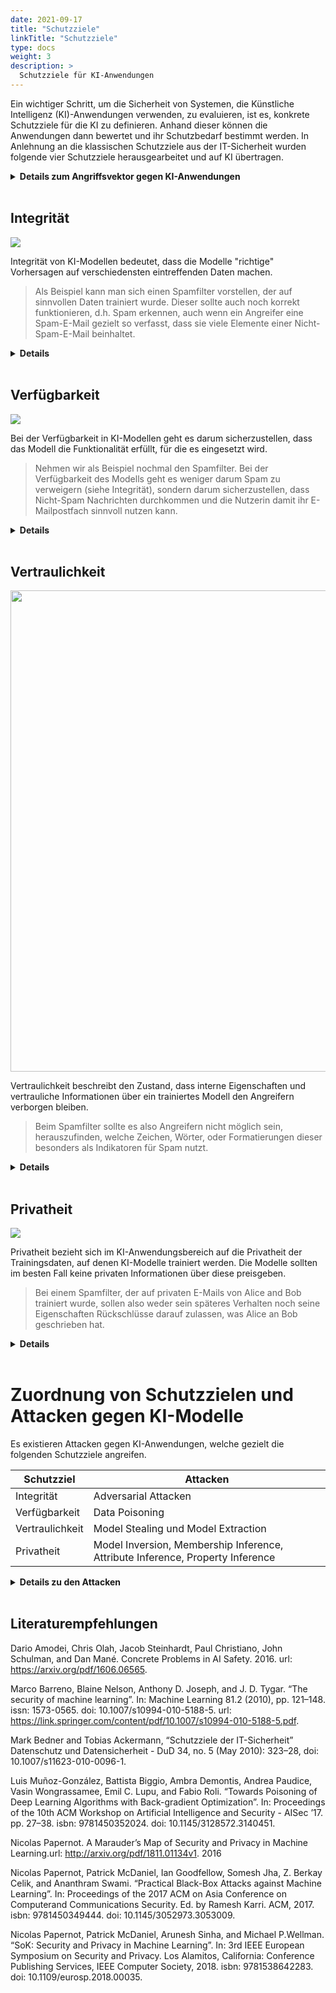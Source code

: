 ```yaml
---
date: 2021-09-17
title: "Schutzziele"
linkTitle: "Schutzziele"
type: docs
weight: 3
description: >
  Schutzziele für KI-Anwendungen
---
```


Ein wichtiger Schritt, um die Sicherheit von Systemen, die Künstliche Intelligenz (KI)-Anwendungen verwenden, zu
evaluieren, ist es, konkrete Schutzziele für die KI zu definieren. Anhand dieser können die Anwendungen dann bewertet
und ihr Schutzbedarf bestimmt werden. In Anlehnung an die klassischen Schutzziele aus der IT-Sicherheit wurden folgende
vier Schutzziele herausgearbeitet und auf KI übertragen. 

<details><summary><strong>Details zum Angriffsvektor gegen KI-Anwendungen</strong></summary><p style="margin-top: 12px;">
Der Angriffsvektor gegen KI-Anwendungen lässt sich am besten über das Wissen und die Fähigkeiten der Angreifer
beschreiben. 

### Wissen des Angreifers
Je nachdem, ob ein Angreifer vollen, teilweise, oder keinen Zugriff auf die Interna der KI Anwendungen hat, spricht man
von *Black-Box*, *Gray-Box* und *White-Box*-Szenarien. Angreifer können dabei über Wissen und Zugriff auf folgende
Aspekte verfügen:

1. Trainingsdaten der KI-Anwendung
2. Trainingsalgorithmus
3. Trainiertes Modell der KI-Anwendung und dessen Parameter

Ein Angreifer, der auf alle drei Aspekte vollen Zugriff hat, wird als Angreifer mit "perfektem Wissen" bezeichnet.
Solche Angreifer zu betrachten erlaubt es, **worst-case** Abschätzungen für die Sicherheit der KI-Systeme durchzuführen.

Jedoch sind derartige Angreifer in der Praxis nicht komplett realistisch. Realistischer sind stattdessen Angreifer mit
"begrenztem Wissen".

### Fähigkeiten des Angreifers
Die Fähigkeiten eines Angreifers können anhand des Einflusses, welchen er auf das trainierte Modell der KI-Anwendung und
dessen Trainingsdaten hat, folgende sein:

{{<table "table table-striped">}}

| Trainingsdaten | KI-Modell |
| - | - | 
| Hinzufügen + Löschen beliebiger Datenpunkte/Labels | Unbegrenzt viele Interaktionen nach dem Training |
| Hinzufügen + Löschen bestimmter Datenpunkte | Begrenzt viele Interaktionen nach dem Training |
| Veränderung beliebiger/bestimmter Datenpunkte | Manipulation des Trainingsprozesses |

{{</table>}}

</p></details>&nbsp;



## Integrität
<img src="integrity.svg" />

Integrität von KI-Modellen bedeutet, dass die Modelle "richtige" Vorhersagen auf verschiedensten eintreffenden Daten
machen. 

> Als Beispiel kann man sich einen Spamfilter vorstellen, der auf sinnvollen Daten trainiert wurde. Dieser sollte auch
noch korrekt funktionieren, d.h. Spam erkennen, auch wenn ein Angreifer eine Spam-E-Mail gezielt so verfasst, dass sie
viele Elemente einer Nicht-Spam-E-Mail beinhaltet.

<details><summary><strong>Details</strong></summary><p style="margin-top: 12px;">
Integrität kann in KI-Anwendungen auf drei verschiedenen Ebenen beeinträchtigt werden:

1. Datenebene: Gezielte Korruption der Daten, die das Modell vorhersagen soll.
2. Modellebene: Gezielte Manipulation des Modellverhaltens oder der Modellparameter.
3. Output/Objektebene: Gezielte Manipulation der Reaktionen des KI-Systems auf spezifische Modellvorhersagen.

#### Datenebene
Auf der Datenebene können Inputs des Modells gezielt beeinflusst werden, um zu falschen Vorhersagen zu führen.

#### Modellebene
Auf der Modellebene können Parameter des Modells während oder nach dem Training so beeinflusst werden, dass das Modell
falsche Vorhersagen macht.

#### Objektebene
Auf der Objektebene können Modelloutputs so manipuliert werden, dass das darumliegende System, welches auf der KI
basiert falsch auf den zugehörigen Input reagiert.

Im Kontext der Integrität stehen außerdem die **Verlässlichkeit** und **Beherrschbarkeit**. Im Falle der Verlässlichkeit
kann ein Angreifer unzulässige Systemzustände bspw. durch unsinnige Eingaben erreichen. Dahingegen ist die
Beherrschbarkeit angegriffen, wenn ein Angreifer dem das System auf der Modellebene zu einem nicht-intendierten
Verhalten bringen kann.

</p></details>&nbsp;


## Verfügbarkeit

<img src="availability.svg" />

Bei der Verfügbarkeit in KI-Modellen geht es darum sicherzustellen, dass das Modell die Funktionalität erfüllt, für die
es eingesetzt wird.

> Nehmen wir als Beispiel nochmal den Spamfilter. Bei der Verfügbarkeit des Modells geht es weniger darum Spam zu
verweigern (siehe Integrität), sondern darum sicherzustellen, dass Nicht-Spam Nachrichten durchkommen und die Nutzerin
damit ihr E-Mailpostfach sinnvoll nutzen kann.

<details><summary><strong>Details</strong></summary><p style="margin-top: 12px;">
Wenn ein Angreifer auf die Verfügbarkeit des Modells abzielt, veranlasst er das System dazu, gutartige Instanzen zu
verweigern und dadurch nicht richtig zu arbeiten.

Wenn die Ausgabe des ML-Modells in die Funktion des Systems eingebunden ist, kann dies als Denial-of-Service-Angriff
betrachtet werden.
</p></details>&nbsp;

## Vertraulichkeit

<img src="confidentiality.svg" style="width:770px" />


Vertraulichkeit beschreibt den Zustand, dass interne Eigenschaften und vertrauliche Informationen über ein trainiertes
Modell den Angreifern verborgen bleiben.

> Beim Spamfilter sollte es also Angreifern nicht möglich sein, herauszufinden, welche Zeichen, Wörter, oder
Formatierungen dieser besonders als Indikatoren für Spam nutzt.


<details><summary><strong>Details</strong></summary><p style="margin-top: 12px;">
Ein Angriff auf die Vertraulichkeit kann es einem Angreifer ermöglichen, an sensible und vertrauliche Informationen über
das trainierte ML-Modell, seine Eigenschaften, Struktur und Parameter zu kommen. Dadurch könnte der Angreifer in der
Lage sein, das im Modell repräsentierte geistige Eigentum zu stehlen, gezielter zu manipulieren, oder auch basierend auf
dem gewonnenen Wissen die Privatheit der Trainingsdaten anzugreifen.
</p></details>&nbsp;

## Privatheit

<img src="privacy.svg" />

Privatheit bezieht sich im KI-Anwendungsbereich auf die Privatheit der Trainingsdaten, auf denen KI-Modelle trainiert
werden. Die Modelle sollten im besten Fall keine privaten Informationen über diese preisgeben.

> Bei einem Spamfilter, der auf privaten E-Mails von Alice and Bob trainiert wurde, sollen also weder sein späteres
Verhalten noch seine Eigenschaften Rückschlüsse darauf zulassen, was Alice an Bob geschrieben hat.

<details><summary><strong>Details</strong></summary><p style="margin-top: 12px;">
Bei einem Angriff auf die Privatheit des Modells kann ein Angreifer Informationen über die - möglicherweise sensiblen -
Trainingsdaten erlangen. Dies kann schwerwiegende Auswirkungen auf die Privatsphäre der betroffenen Dateninhaber*innen
haben.

Ein wichtiger Aspekt im Bereich der Privatheit ist die **Anonymität** in Abgrenzung zur **Pseudonymität**. Anonymität
kann als der Schutz vor Identifizierung im Allgemeinen, und Pseudonymität als der Schutz vor namentlicher
Identifizierung definiert werde. Dies impliziert, dass bspw. zum Erreichen der Anonymität zwei Bilder nicht einander
zugeordnet werden dürfen. Speziell während des Trainings von KI-gestützter Identifikation im Bereich der Biometrie kann
an Anonymität nicht gewährleistet werden. Hier ist es das schwächere Schutzziel der Pseudonymität zu verfolgen.
</p></details>&nbsp;



# Zuordnung von Schutzzielen und Attacken gegen KI-Modelle
Es existieren Attacken gegen KI-Anwendungen, welche gezielt die folgenden Schutzziele angreifen.


|Schutzziel|Attacken |
|--|--|
|Integrität| Adversarial Attacken |
|Verfügbarkeit| Data Poisoning|
|Vertraulichkeit| Model Stealing und Model Extraction|
|Privatheit| Model Inversion, Membership Inference, Attribute Inference, Property Inference|

<details><summary><strong>Details zu den Attacken</strong></summary><p style="margin-top: 12px;">

### Adversarial Attacken
Bei Adversarial Attacken manipuliert ein Angreifer einen Datenpunkt, den das fertig trainierte KI-Modell voraussagen
soll so, dass die Voraussage des Modells falsch sein wird. Das kann z.B. die gezielte Veränderung von Pixeln in einem
Bild sein, sodass das eigentliche Objekt im Bild nicht mehr richtig erkannt wird.

### Data Poisoning
Im Data Poisoning geht es darum, dass ein Angreifer schon während des Modelltrainings die Trainingsdaten gezielt
manipulieren kann. Dadurch wird die Vorhersagequalität des Modells gezielt manipuliert. Z.B. kann ein Angreifer dies
nutzen, um einen Spam-Filter zu umgehen. Wenn das Modell darauf trainiert wurde, gezielt gewählte Worte mit
Non-Spam-Nachrichten zu assoziieren, kann ein Angreifer Spam später nicht erkannt werden lassen, indem er diese Worte
benutzt.

### Model Stealing, Model Extraction
Bei Model Stealing geht es darum, ein trainiertes Modell von seinen eigentlichen Besitzern zu entwenden, z.B. indem es
kopiert wird.

Model Extraction ist eine spezielle Form des Model-Stealings, in dem ein Modell über Blackbox-Zugang gestohlen wird. Das
heißt, dass ein Angreifer mit dem Modell nur über eine Schnittstelle interagieren kann, aber die erhaltenen Voraussagen
des Modells schon gut genug ist, um ein Ersatzmodell zu trainieren, welches das Verhalten des zu Stehlenden aufweist.

### Model Inversion
Bei Model Inversion geht es darum, aus einem trainierten KI-Modell Informationen über die Trainingsdaten zu erhalten.
Genauer gesagt kann in der Model Inversion eine durchschnittliche Repräsentation der Trainingsdaten (einer bestimmten
Klasse) wieder hergestellt werden.

### Membership Inference
Membership Inference Attacken beschäftigen sich mit der Frage, ob ein bestimmter Datenpunkt für das Training des Modells
benutzt wurde. Dies kann zu Problemen mit der Privatsphäre dieses Datenpunktes führen. Stellt man sich vor, man nutzt
einen Klassifikator, der Krebspatientinnen Behandlungsmethoden vorschlägt, so kann man sicher sein, dass dieser
Klassifikator auf den Daten von Krebspatientinnen trainiert wurde. Die Information, dass ein konkreter Datenpunkt für
das Training verwendet wurde, ist also äquivalent zu der Information, dass das zugehörige Individuum Krebs hat.

### Attribute Inference
Bei Attribute Inference geht es darum, anhand öffentlich bekannter Merkmale zu einem Datenpunkt und Zugriff auf ein
Modell, welches mit diesem Datenpunkt (und seinen sensiblen und privaten Merkmalen) trainiert wurde, die sensiblen
Merkmale zu erfahren.

### Property Inference
Bei Property Inference geht es darum, Eigenschaften über das gesamte Trainingsset eines KI-Modells zu erhalten, wie zum
Beispiel die Verteilung der Daten. Solche Informationen können zu Privatsphäreproblemen, insbesondere für Minderheiten
in der Verteilung führen.

</p></details>&nbsp;


## Literaturempfehlungen
Dario Amodei, Chris Olah, Jacob Steinhardt, Paul Christiano, John Schulman,
and Dan Mané. Concrete Problems in AI Safety. 2016. url: https://arxiv.org/pdf/1606.06565.

Marco Barreno, Blaine Nelson, Anthony D. Joseph, and J. D. Tygar. “The
security of machine learning”. In: Machine Learning 81.2 (2010), pp. 121–148.
issn: 1573-0565. doi: 10.1007/s10994-010-5188-5.
url: https://link.springer.com/content/pdf/10.1007/s10994-010-5188-5.pdf.

Mark Bedner and Tobias Ackermann, “Schutzziele der IT-Sicherheit” Datenschutz und Datensicherheit - DuD 34, no. 5 (May
2010): 323–28, doi: 10.1007/s11623-010-0096-1.

Luis Muñoz-González, Battista Biggio, Ambra Demontis, Andrea Paudice,
Vasin Wongrassamee, Emil C. Lupu, and Fabio Roli. “Towards Poisoning of
Deep Learning Algorithms with Back-gradient Optimization”. In: Proceedings
of the 10th ACM Workshop on Artificial Intelligence and Security - AISec ’17.
 pp. 27–38. isbn: 9781450352024. doi: 10.1145/3128572.3140451.

Nicolas Papernot. A Marauder’s Map of Security and Privacy in Machine Learning.url: http://arxiv.org/pdf/1811.01134v1.
2016

Nicolas Papernot, Patrick McDaniel, Ian Goodfellow, Somesh Jha, Z. Berkay Celik, and Ananthram Swami. “Practical
Black-Box Attacks against Machine Learning”. In: Proceedings of the 2017 ACM on Asia Conference on Computerand
Communications Security. Ed. by Ramesh Karri. ACM, 2017. isbn: 9781450349444. doi: 10.1145/3052973.3053009.

Nicolas Papernot, Patrick McDaniel, Arunesh Sinha, and Michael P.Wellman.
“SoK: Security and Privacy in Machine Learning”. In: 3rd IEEE European
Symposium on Security and Privacy. Los Alamitos, California: Conference
Publishing Services, IEEE Computer Society, 2018. isbn: 9781538642283. doi: 10.1109/eurosp.2018.00035.
